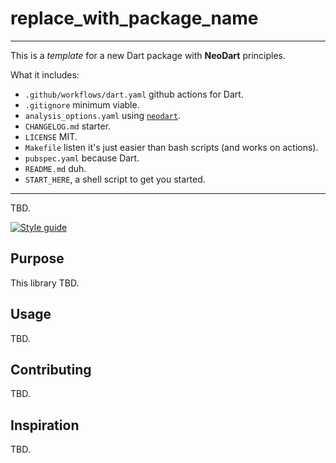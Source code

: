 # replace_with_package_name

<!-- DELETE START -->

---

This is a _template_ for a new Dart package with **NeoDart** principles.

What it includes:

- `.github/workflows/dart.yaml` github actions for Dart.
- `.gitignore` minimum viable.
- `analysis_options.yaml` using [`neodart`][sty_url].
- `CHANGELOG.md` starter.
- `LICENSE` MIT.
- `Makefile` listen it's just easier than bash scripts (and works on actions).
- `pubspec.yaml` because Dart.
- `README.md` duh.
- `START_HERE`, a shell script to get you started.

---

<!-- DELETE END -->

TBD.

<!-- ENABLE WHEN PUBLISHED
[![On pub.dev][pub_img]][pub_url]
[![Code coverage][cov_img]][cov_url]
[![Github action status][gha_img]][gha_url]
[![Dartdocs][doc_img]][doc_url]
-->

[![Style guide][sty_img]][sty_url]

<!-- ENABLE WHEN PUBLISHED
[pub_url]: https://pub.dartlang.org/packages/replace_with_package_name
[pub_img]: https://img.shields.io/pub/v/replace_with_package_name.svg
[gha_url]: https://github.com/neo-dart/replace_with_package_name/actions
[gha_img]: https://github.com/neo-dart/replace_with_package_name/workflows/Dart/badge.svg
[cov_url]: https://codecov.io/gh/neo-dart/replace_with_package_name
[cov_img]: https://codecov.io/gh/neo-dart/replace_with_package_name/branch/main/graph/badge.svg
[doc_url]: https://www.dartdocs.org/documentation/replace_with_package_name/latest
[doc_img]: https://img.shields.io/badge/Documentation-replace_with_package_name-blue.svg
-->

[sty_url]: https://pub.dev/packages/neodart
[sty_img]: https://img.shields.io/badge/style-neodart-9cf.svg

## Purpose

This library TBD.

## Usage

TBD.

## Contributing

TBD.

## Inspiration

TBD.
